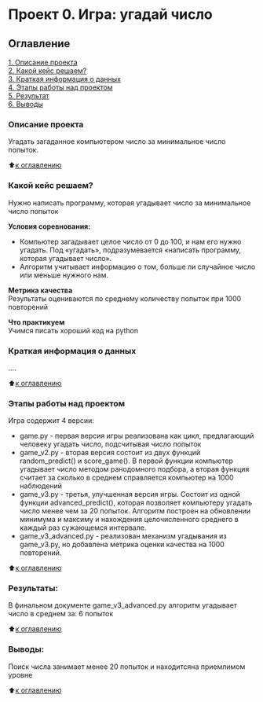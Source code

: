 # Проект 0. Игра: угадай число

## Оглавление  
[1. Описание проекта](.README.md#Описание-проекта)  
[2. Какой кейс решаем?](.README.md#Какой-кейс-решаем)  
[3. Краткая информация о данных](.README.md#Краткая-информация-о-данных)  
[4. Этапы работы над проектом](.README.md#Этапы-работы-над-проектом)  
[5. Результат](.README.md#Результат)    
[6. Выводы](.README.md#Выводы) 

### Описание проекта    
Угадать загаданное компьютером число за минимальное число попыток.

:arrow_up:[к оглавлению](_)


### Какой кейс решаем?    
Нужно написать программу, которая угадывает число за минимальное число попыток

**Условия соревнования:**  
- Компьютер загадывает целое число от 0 до 100, и нам его нужно угадать. Под «угадать», подразумевается «написать программу, которая угадывает число».
- Алгоритм учитывает информацию о том, больше ли случайное число или меньше нужного нам.

**Метрика качества**     
Результаты оцениваются по среднему количеству попыток при 1000 повторений

**Что практикуем**     
Учимся писать хороший код на python


### Краткая информация о данных
....
  
:arrow_up:[к оглавлению](.README.md#Оглавление)


### Этапы работы над проектом  
Игра содержит 4 версии:
- game.py - первая версия игры реализована как цикл, предлагающий человеку угадать число, подсчитывая число попыток
- game_v2.py - вторая версия состоит из двух функций random_predict() и score_game(). В первой функции компьютер угадывает число методом ранодомного подбора, а вторая функция считает за сколько в среднем справляется компьютер на 1000 наблюдений
- game_v3.py - третья, улучшенная версия игры. Состоит из одной функции advanced_predict(), которая позволяет компьютеру угадать число менее чем за 20 попыток. Алгоритм построен на обновлении минимума и максиму и нахождения целочисленного среднего в каждый раз сужающемся интервале.
- game_v3_advanced.py - реализован механизм угадывания из game_v3.py, но добавлена метрика оценки качества на 1000 повторений.

:arrow_up:[к оглавлению](.README.md#Оглавление)


### Результаты:  
В финальном документе game_v3_advanced.py алгоритм угадывает число в среднем за: 6 попыток

:arrow_up:[к оглавлению](.README.md#Оглавление)


### Выводы:  
Поиск числа занимает менее 20 попыток и находитсяна приемлимом уровне

:arrow_up:[к оглавлению](.README.md#Оглавление)

